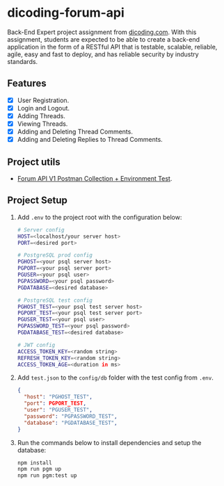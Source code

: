 [class-link]: https://www.dicoding.com/academies/276
[pm-v1]:
  https://github.com/dicodingacademy/a276-backend-expert-labs/raw/099-shared-content/shared-content/03-submission-content/01-Forum-API-V1/Forum%20API%20V1%20Test.zip

# dicoding-forum-api

Back-End Expert project assignment from [dicoding.com][class-link]. With this
assignment, students are expected to be able to create a back-end application in
the form of a RESTful API that is testable, scalable, reliable, agile, easy and
fast to deploy, and has reliable security by industry standards.

## Features

- [x] User Registration.
- [x] Login and Logout.
- [x] Adding Threads.
- [x] Viewing Threads.
- [x] Adding and Deleting Thread Comments.
- [x] Adding and Deleting Replies to Thread Comments.

## Project utils

- [Forum API V1 Postman Collection + Environment Test][pm-v1].

## Project Setup

1. Add `.env` to the project root with the configuration below:

   ```sh
   # Server config
   HOST=<localhost/your server host>
   PORT=<desired port>

   # PostgreSQL prod config
   PGHOST=<your psql server host>
   PGPORT=<your psql server port>
   PGUSER=<your psql user>
   PGPASSWORD=<your psql password>
   PGDATABASE=<desired database>

   # PostgreSQL test config
   PGHOST_TEST=<your psql test server host>
   PGPORT_TEST=<your psql test server port>
   PGUSER_TEST=<your psql user>
   PGPASSWORD_TEST=<your psql password>
   PGDATABASE_TEST=<desired database>

   # JWT config
   ACCESS_TOKEN_KEY=<random string>
   REFRESH_TOKEN_KEY=<random string>
   ACCESS_TOKEN_AGE=<duration in ms>
   ```

2. Add `test.json` to the `config/db` folder with the test config from `.env`.

   ```json
   {
     "host": "PGHOST_TEST",
     "port": PGPORT_TEST,
     "user": "PGUSER_TEST",
     "password": "PGPASSWORD_TEST",
     "database": "PGDATABASE_TEST",
   }
   ```

3. Run the commands below to install dependencies and setup the database:
   ```sh
   npm install
   npm run pgm up
   npm run pgm:test up
   ```
